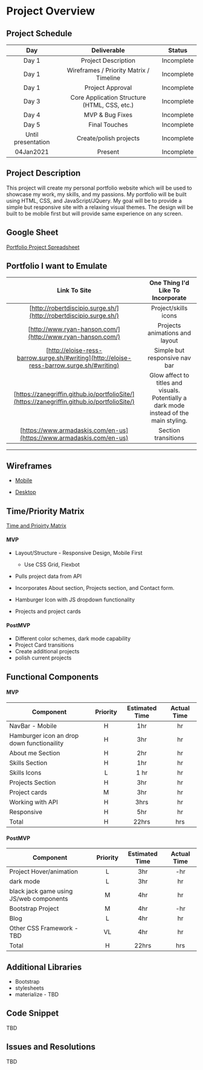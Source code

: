 # Project Overview

## Project Schedule

|  Day | Deliverable | Status
|:----:|:---:|:---:|
|Day 1| Project Description | Incomplete|
|Day 1| Wireframes / Priority Matrix / Timeline | Incomplete|
|Day 1| Project Approval| Incomplete|
|Day 3| Core Application Structure (HTML, CSS, etc.) | Incomplete|
|Day 4| MVP & Bug Fixes | Incomplete|
|Day 5| Final Touches | Incomplete|
|Until presentation| Create/polish projects| Incomplete|
|04Jan2021| Present | Incomplete|

## Project Description

This project will create my personal portfolio website which will be  used to showcase my work, my skills, and my passions. My portfolio will be built using HTML, CSS, and JavaScript/JQuery. My goal will be to provide a simple but responsive site with a relaxing visual themes. The design will be built to be mobile first but will provide same experience on any screen.  

## Google Sheet

[Portfolio Project Spreadsheet](https://docs.google.com/spreadsheets/d/1JQe3WnWfyv0d4VWgn05YJ9coxAwbORPnEsrYjcAJqgI/edit?usp=sharing) 

## Portfolio I want to Emulate

Link To Site  | One Thing I'd Like To Incorporate | 
|:-------------:|:-------------------------------:|
|[http://robertdiscipio.surge.sh/](http://robertdiscipio.surge.sh/) | Project/skills icons |
|[http://www.ryan-hanson.com/](http://www.ryan-hanson.com/)| Projects animations and layout|
| [http://eloise-ress-barrow.surge.sh/#writing](http://eloise-ress-barrow.surge.sh/#writing) | Simple but responsive nav bar
| [https://zanegriffin.github.io/portfolioSite/](https://zanegriffin.github.io/portfolioSite/)| Glow affect to titles and visuals. Potentially a dark mode instead of the main styling.
| [https://www.armadaskis.com/en-us](https://www.armadaskis.com/en-us)| Section transitions|
---
## Wireframes
 
- [Mobile](https://res.cloudinary.com/duzffhg65/image/upload/v1608510148/PXL_20201220_234648912_vk0hqd.jpg)

- [Desktop](https://res.cloudinary.com/duzffhg65/image/upload/v1608510142/PXL_20201221_000914766_yygu5b.jpg)

## Time/Priority Matrix 
[Time and Prioirty Matrix](https://res.cloudinary.com/duzffhg65/image/upload/v1608528242/Screen_Shot_2020-12-20_at_11.23.42_PM_wg95ms.png)
 
#### MVP
- Layout/Structure - Responsive Design, Mobile First

	* Use CSS Grid, Flexbot

- Pulls project data from API
- Incorporates About section, Projects section, and Contact form.
- Hamburger Icon with JS dropdown functionality
- Projects and project cards

#### PostMVP 
- Different color schemes, dark mode capability
- Project Card transitions
- Create additional projects
- polish current projects

## Functional Components

#### MVP

| Component | Priority | Estimated Time | Actual Time |
| --- | :---: |  :---: | :---: | 
| NavBar - Mobile | H | 1hr | hr |
| Hamburger icon an drop down functionaility | H | 3hr | hr |
| About me Section| H | 2hr | hr |  
| Skills Section | H | 1hr|  hr | 
| Skills Icons | L |1 hr| hr|
| Projects Section| H | 3hr | hr|
| Project cards | M | 3hr | hr|
| Working with API | H | 3hrs|  hr | 
| Responsive | H | 5hr | hr | hr |
| Total | H | 22hrs| hrs |
#### PostMVP
| Component | Priority | Estimated Time | Actual Time |
| --- | :---: |  :---: | :---: | 
| Project Hover/animation | L | 3hr | -hr | hr |
| dark mode | L | 3hr | hr |
| black jack game using JS/web components| M | 4hr | hr |
| Bootstrap Project | M | 4hr | -hr | hr |
| Blog | L | 4hr | hr |
| Other CSS Framework - TBD | VL | 4hr | hr |
| Total | H | 22hrs| hrs |
## Additional Libraries

- Bootstrap
- stylesheets
- materialize - TBD

## Code Snippet

TBD

## Issues and Resolutions

TBD
